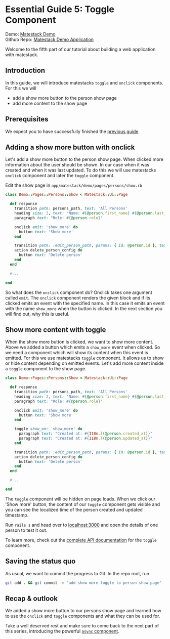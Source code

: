 # Essential Guide 5: Toggle Component

Demo: [Matestack Demo](https://demo.matestack.io)  
 Github Repo: [Matestack Demo Application](https://github.com/matestack/matestack-demo-application)

Welcome to the fifth part of our tutorial about building a web application with matestack.

## Introduction

In this guide, we will introduce matestacks `toggle` and `onclick` components. For this we will

* add a show more button to the person show page
* add more content to the show page

## Prerequisites

We expect you to have successfully finished the [previous guide](04_forms_edit_new_create_update_delete.md).

## Adding a show more button with onclick

Let's add a show more button to the person show page. When clicked more information about the user should be shown. In our case when it was created and when it was last updated. To do this we will use matestacks `onclick` component and later the `toggle` component.

Edit the show page in `app/matestack/demo/pages/persons/show.rb`

```ruby
class Demo::Pages::Persons::Show < Matestack::Ui::Page

  def response
    transition path: persons_path, text: 'All Persons'
    heading size: 2, text: "Name: #{@person.first_name} #{@person.last_name}"
    paragraph text: "Role: #{@person.role}"

    onclick emit: 'show_more' do
      button text: 'Show more'
    end

    transition path: :edit_person_path, params: { id: @person.id }, text: 'Edit'
    action delete_person_config do
      button text: 'Delete person'
    end
  end

  #...

end
```

So what does the `onclick` component do? Onclick takes one argument called `emit`. The `onclick` component renders the given block and if its clicked emits an event with the specified name. In this case it emits an event with the name `show_more` when the button is clicked. In the next section you will find out, why this is useful.

## Show more content with toggle

When the show more button is clicked, we want to show more content. Above we added a button which emits a `show_more` event when clicked. So we need a component which will show its content when this event is emitted. For this we use matestacks `toggle` component. It allows us to show or hide content depending on emitted events. Let's add more content inside a `toggle` component to the show page.

```ruby
class Demo::Pages::Persons::Show < Matestack::Ui::Page

  def response
    transition path: persons_path, text: 'All Persons'
    heading size: 2, text: "Name: #{@person.first_name} #{@person.last_name}"
    paragraph text: "Role: #{@person.role}"

    onclick emit: 'show_more' do
      button text: 'Show more'
    end

    toggle show_on: 'show_more' do
      paragraph text: "Created at: #{I18n.l(@person.created_at)}"
      paragraph text: "Created at: #{I18n.l(@person.updated_at)}"
    end

    transition path: :edit_person_path, params: { id: @person.id }, text: 'Edit'
    action delete_person_config do
      button text: 'Delete person'
    end
  end

  #...

end
```

The `toggle` component will be hidden on page loads. When we click our 'Show more' button, the content of our `toggle` component gets visible and you can see the localized time of the person created and updated timestamp.

Run `rails s` and head over to [localhost:3000](http://localhost:3000/) and open the details of one person to test it out.

To learn more, check out the [complete API documentation](../../components-api/reactive-core-components/toggle.md) for the `toggle` component.

## Saving the status quo

As usual, we want to commit the progress to Git. In the repo root, run

```bash
git add . && git commit -m "add show more toggle to person show page"
```

## Recap & outlook

We added a show more button to our persons show page and learned how to use the `onclick` and `toggle` components and what they can be used for.

Take a well deserved rest and make sure to come back to the next part of this series, introducing the powerful [`async` component](06_async_component.md).

